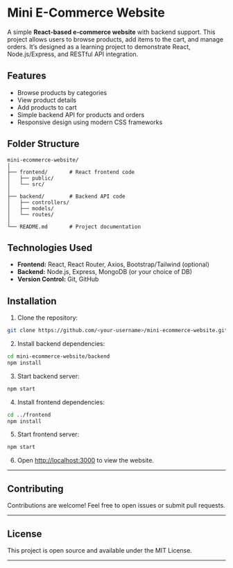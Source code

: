 # Mini E-Commerce Website

A simple **React-based e-commerce website** with backend support. This project allows users to browse products, add items to the cart, and manage orders. It’s designed as a learning project to demonstrate React, Node.js/Express, and RESTful API integration.

## Features

* Browse products by categories
* View product details
* Add products to cart
* Simple backend API for products and orders
* Responsive design using modern CSS frameworks

## Folder Structure

```
mini-ecommerce-website/
│
├── frontend/       # React frontend code
│   ├── public/
│   └── src/
│
├── backend/        # Backend API code
│   ├── controllers/
│   ├── models/
│   └── routes/
│
└── README.md       # Project documentation
```

## Technologies Used

* **Frontend:** React, React Router, Axios, Bootstrap/Tailwind (optional)
* **Backend:** Node.js, Express, MongoDB (or your choice of DB)
* **Version Control:** Git, GitHub

## Installation

1. Clone the repository:

```bash
git clone https://github.com/<your-username>/mini-ecommerce-website.git
```

2. Install backend dependencies:

```bash
cd mini-ecommerce-website/backend
npm install
```

3. Start backend server:

```bash
npm start
```

4. Install frontend dependencies:

```bash
cd ../frontend
npm install
```

5. Start frontend server:

```bash
npm start
```

6. Open [http://localhost:3000](http://localhost:3000) to view the website.

---

## Contributing

Contributions are welcome! Feel free to open issues or submit pull requests.

---

## License

This project is open source and available under the MIT License.

---
